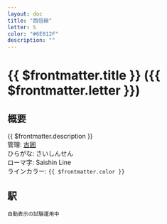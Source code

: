 ```yaml
---
layout: doc
title: "西信線"
letter: S
color: "#6E812F"
description: ""
---
```


# {{ $frontmatter.title }} ({{ $frontmatter.letter }})

## 概要
{{ $frontmatter.description }}  
管理: [古囲](/company/furui/index.md)  
ひらがな: さいしんせん  
ローマ字: Saishin Line  
ラインカラー: <span :style="{backgroundColor: $frontmatter.color, display: 'inline-block', width: '0.75em', height: '0.75em', border: `1px solid #1b1b1f`, marginRight: '0.25em'}" />`{{ $frontmatter.color }}`

## 駅
<small>自動表示の試験運用中</small>
<Stations />